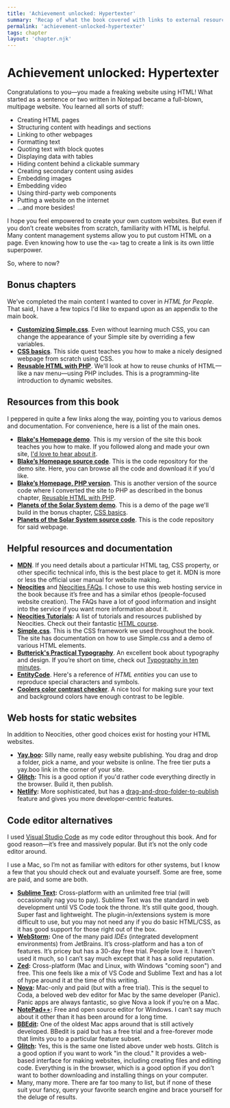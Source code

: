 ```yaml
---
title: 'Achievement unlocked: Hypertexter'
summary: 'Recap of what the book covered with links to external resources and documentation related to web development and design.'
permalink: 'achievement-unlocked-hypertexter'
tags: chapter
layout: 'chapter.njk'
---
```


# Achievement unlocked: Hypertexter

Congratulations to you—you made a freaking website using HTML! What started as a sentence or two written in Notepad became a full-blown, multipage website. You learned all sorts of stuff:

- Creating HTML pages
- Structuring content with headings and sections
- Linking to other webpages
- Formatting text
- Quoting text with block quotes
- Displaying data with tables
- Hiding content behind a clickable summary
- Creating secondary content using asides
- Embedding images
- Embedding video
- Using third-party web components
- Putting a website on the internet
- ...and more besides!

I hope you feel empowered to create your own custom websites. But even if you don’t create websites from scratch, familiarity with HTML is helpful. Many content management systems allow you to put custom HTML on a page. Even knowing how to use the `<a>` tag to create a link is its own little superpower.

So, where to now?

## Bonus chapters

We’ve completed the main content I wanted to cover in _HTML for People_. That said, I have a few topics I'd like to expand upon as an appendix to the main book.

- **[Customizing Simple.css](/customizing-simple-css)**. Even without learning much CSS, you can change the appearance of your Simple site by overriding a few variables.
- **[CSS basics](/css-basics)**. This side quest teaches you how to make a nicely designed webpage from scratch using CSS.
- **[Reusable HTML with PHP](/reusable-html-with-php)**. We'll look at how to reuse chunks of HTML—like a nav menu—using PHP includes. This is a programming-lite introduction to dynamic websites.

## Resources from this book

I peppered in quite a few links along the way, pointing you to various demos and documentation. For convenience, here is a list of the main ones.

- **[Blake's Homepage demo](https://demo.htmlforpeople.com/)**. This is my version of the site this book teaches you how to make. If you followed along and made your own site, [I'd love to hear about it](https://blakewatson.com/about/#contact-me).
- **[Blake’s Homepage source code](https://github.com/blakewatson/htmlforpeopledemo)**. This is the code repository for the demo site. Here, you can browse all the code and download it if you'd like.
- **[Blake’s Homepage, PHP version](https://github.com/blakewatson/htmlforpeopledemo/tree/php)**. This is another version of the source code where I converted the site to PHP as described in the bonus chapter, [Reusable HTML with PHP](/reusable-html-with-php).
- **[Planets of the Solar System demo](https://planets.htmlforpeople.com/)**. This is a demo of the page we'll build in the bonus chapter, [CSS basics](/css-basics).
- **[Planets of the Solar System source code](https://github.com/blakewatson/css-basics)**. This is the code repository for said webpage.

## Helpful resources and documentation

- **[MDN](https://developer.mozilla.org)**. If you need details about a particular HTML tag, CSS property, or other specific technical info, this is the best place to get it. MDN is more or less the official user manual for website making.
- **[Neocities](https://neocities.org/)** and [Neocities FAQs](https://neocities.org/contact). I chose to use this web hosting service in the book because it’s free and has a similar ethos (people-focused website creation). The FAQs have a lot of good information and insight into the service if you want more information about it.
- **[Neocities Tutorials](https://neocities.org/tutorials):** A list of tutorials and resources published by Neocities. Check out their fantastic [HTML course](https://neocities.org/tutorial/html/1).
- **[Simple.css](https://simplecss.org/)**. This is the CSS framework we used throughout the book. The site has documentation on how to use Simple.css and a demo of various HTML elements.
- **[Butterick's Practical Typography](https://practicaltypography.com/)**. An excellent book about typography and design. If you’re short on time, check out [Typography in ten minutes](https://practicaltypography.com/typography-in-ten-minutes.html).
- **[EntityCode](https://entitycode.com/)**. Here's a reference of _HTML entities_ you can use to reproduce special characters and symbols.
- **[Coolers color contrast checker](https://coolors.co/contrast-checker)**. A nice tool for making sure your text and background colors have enough contrast to be legible.

## Web hosts for static websites

In addition to Neocities, other good choices exist for hosting your HTML websites.

- **[Yay.boo](https://yay.boo/):** Silly name, really easy website publishing. You drag and drop a folder, pick a name, and your website is online. The free tier puts a yay.boo link in the corner of your site.
- **[Glitch](https://glitch.com/):** This is a good option if you'd rather code everything directly in the browser. Build it, then publish.
- **[Netlify](https://www.netlify.com/):** More sophisticated, but has a [drag-and-drop-folder-to-publish](https://perma.cc/W3PH-5KRS) feature and gives you more developer-centric features.

## Code editor alternatives

I used [Visual Studio Code](https://code.visualstudio.com/) as my code editor throughout this book. And for good reason—it’s free and massively popular. But it’s not the only code editor around.

I use a Mac, so I’m not as familiar with editors for other systems, but I know a few that you should check out and evaluate yourself. Some are free, some are paid, and some are both.

- **[Sublime Text](https://www.sublimetext.com/):** Cross-platform with an unlimited free trial (will occasionally nag you to pay). Sublime Text was the standard in web development until VS Code took the throne. It’s still quite good, though. Super fast and lightweight. The plugin-in/extensions system is more difficult to use, but you may not need any if you do basic HTML/CSS, as it has good support for those right out of the box.
- **[WebStorm](https://www.jetbrains.com/webstorm/):** One of the many paid _IDEs_ (integrated development environments) from JetBrains. It’s cross-platform and has a ton of features. It’s pricey but has a 30-day free trial. People love it. I haven’t used it much, so I can’t say much except that it has a solid reputation.
- **[Zed](https://zed.dev/):** Cross-platform (Mac and Linux, with Windows "coming soon") and free. This one feels like a mix of VS Code and Sublime Text and has a lot of hype around it at the time of this writing.
- **[Nova](https://nova.app/):** Mac-only and paid (but with a free trial). This is the sequel to Coda, a beloved web dev editor for Mac by the same developer (Panic). Panic apps are always fantastic, so give Nova a look if you’re on a Mac.
- **[NotePad++](https://notepad-plus-plus.org/):** Free and open source editor for Windows. I can’t say much about it other than it has been around for a long time.
- **[BBEdit](https://www.barebones.com/products/bbedit/):** One of the oldest Mac apps around that is still actively developed. BBedit is paid but has a free trial and a free-forever mode that limits you to a particular feature subset.
- **[Glitch](https://glitch.com/):** Yes, this is the same one listed above under web hosts. Glitch is a good option if you want to work "in the cloud." It provides a web-based interface for making websites, including creating files and editing code. Everything is in the browser, which is a good option if you don’t want to bother downloading and installing things on your computer.
- Many, many more. There are far too many to list, but if none of these suit your fancy, query your favorite search engine and brace yourself for the deluge of results.
